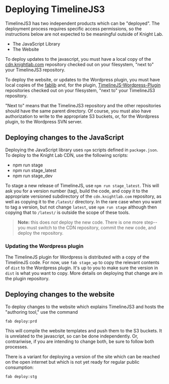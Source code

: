 # Deploying TimelineJS3

TimelineJS3 has two independent products which can be "deployed". The deployment process requires specific access permissions, so the instructions below are not expected to be meaningful outside of Knight Lab.

* The JavaScript Library
* The Website

To deploy updates to the javascript, you must have a local copy of the [cdn.knightlab.com](https://github.com/NUKnightLab/cdn.knightlab.com) repository checked out on your filesystem, "next to" your TimelineJS3 repository.

To deploy the website, or updates to the Wordpress plugin, you must have local copies of the [fablib](https://github.com/NUKnightLab/fablib) and, for the plugin, [TimelineJS-Wordpress-Plugin](https://github.com/NUKnightLab/TimelineJS-Wordpress-Plugin) repositories checked out on your filesystem, "next to" your TimelineJS3 repository.

"Next to" means that the TimelineJS3 repository and the other repositories should have the same parent directory. Of course, you must also have authorization to write to the appropriate S3 buckets, or, for the Wordpress plugin, to the Wordpress SVN server.

## Deploying changes to the JavaScript

Deploying the JavaScript library uses `npm` scripts defined in `package.json`. To deploy to the Knight Lab CDN, use the following scripts:

* npm run stage
* npm run stage_latest
* npm run stage_dev

To stage a new release of TimelineJS, use `npm run stage_latest`. This will ask you for a version number (tag), build the code, and copy it to the appropriate versioned subdirectory of the `cdn.knightlab.com` repository, as well as copying it to the `/latest/` directory.  In the rare case when you want to tag a version, but not change `latest`, use `npm run stage` although then copying that to `/latest/` is outside the scope of these tools. 

> **Note:** this does *not* deploy the new code. There is one more step--you must switch to the CDN repository, commit the new code, and deploy the repository.

### Updating the Wordpress plugin

The TimelineJS plugin for Wordpress is distributed with a copy of the TimelineJS code. For now, use `fab stage_wp` to copy the relevant contents of `dist` to the Wordpress plugin. It's up to you to make sure the version in `dist` is what you want to copy. More details on deploying that change are in the plugin repository.


## Deploying changes to the website

To deploy changes to the website which explains TimelineJS3 and hosts the "authoring tool," use the command
```
fab deploy:prd
```

This will compile the website templates and push them to the S3 buckets. It is unrelated to the javascript, so can be done independently. Or, contrariwise, if you are intending to change both, be sure to follow both processes.

There is a variant for deploying a version of the site which can be reached on the open internet but which is not yet ready for regular public consumption:
```
fab deploy:stg
```
